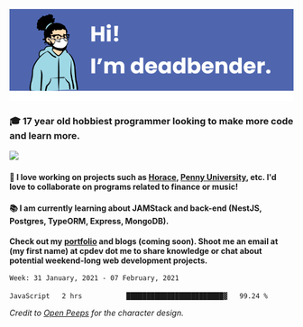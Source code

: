 ![banner](banner.png)

### 🎓 17 year old hobbiest programmer looking to make more code and learn more.

<a href="https://twitter.com/KO4JZT"><img src="https://img.shields.io/badge/ko4jzt%20-%231DA1F2.svg?&style=for-the-badge&logo=Twitter&logoColor=white"/></a>

#### 📝 I love working on projects such as [Horace](https://github.com/knights-of-academia/horace), [Penny University](https://github.com/penny-university/penny_university), etc. I'd love to collaborate on programs related to finance or music!

#### 📚 I am currently learning about JAMStack and back-end (NestJS, Postgres, TypeORM, Express, MongoDB). 

**Check out my [portfolio](https://cpdev.me) and blogs (coming soon). Shoot me an email at (my first name) at cpdev dot me to share knowledge or chat about potential weekend-long web development projects.**



<!--START_SECTION:waka-->
```text
Week: 31 January, 2021 - 07 February, 2021

JavaScript   2 hrs           ████████████████████████▓   99.24 % 
```
<!--END_SECTION:waka-->

*Credit to [Open Peeps](https://www.openpeeps.com/) for the character design.*
